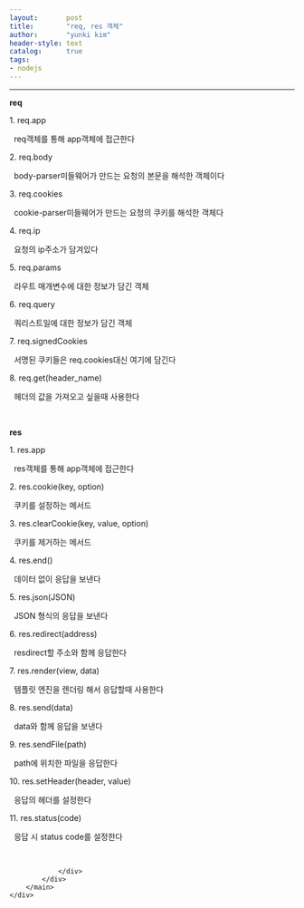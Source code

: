 ```yaml
---
layout:       post
title:        "req, res 객체"
author:       "yunki kim"
header-style: text
catalog:      true
tags: 
- nodejs
---
```


<head></head>
<body id="tt-body-page" class="">
<div id="wrap" class="wrap-right">
    <div id="container">
        <main class="main ">
            <div class="area-main">
                <div class="area-view">
                    <div class="article-header"></div>
                    <hr>
                    <div class="article-view">
                        <div class="contents_style">
                            <p><b>req</b></p>
<p>1. req.app</p>
<p>&nbsp; req객체를 통해 app객체에 접근한다</p>
<p>2. req.body</p>
<p>&nbsp; body-parser미들웨어가 만드는 요청의 본문을 해석한 객체이다</p>
<p>3. req.cookies</p>
<p>&nbsp; cookie-parser미들웨어가 만드는 요청의 쿠키를 해석한 객체다</p>
<p>4. req.ip</p>
<p>&nbsp; 요청의 ip주소가 담겨있다</p>
<p>5. req.params</p>
<p>&nbsp; 라우트 매개변수에 대한 정보가 담긴 객체</p>
<p>6. req.query</p>
<p>&nbsp; 쿼리스트일에 대한 정보가 담긴 객체</p>
<p>7. req.signedCookies</p>
<p>&nbsp; 서명된 쿠키들은 req.cookies대신 여기에 담긴다</p>
<p>8. req.get(header_name)</p>
<p>&nbsp; 헤더의 값을 가져오고 싶을때 사용한다</p>
<p>&nbsp;</p>
<p><b>res</b></p>
<p>1. res.app</p>
<p>&nbsp; res객체를 통해 app객체에 접근한다</p>
<p>2. res.cookie(key, option)</p>
<p>&nbsp; 쿠키를 설정하는 메서드</p>
<p>3. res.clearCookie(key, value, option)</p>
<p>&nbsp; 쿠키를 제거하는 메서드</p>
<p>4. res.end()</p>
<p>&nbsp; 데이터 없이 응답을 보낸다</p>
<p>5. res.json(JSON)</p>
<p>&nbsp; JSON 형식의 응답을 보낸다</p>
<p>6. res.redirect(address)</p>
<p>&nbsp; resdirect할 주소와 함께 응답한다</p>
<p>7. res.render(view, data)</p>
<p>&nbsp; 템플릿 엔진을 렌더링 해서 응답할때 사용한다</p>
<p>8. res.send(data)</p>
<p>&nbsp; data와 함께 응답을 보낸다</p>
<p>9. res.sendFile(path)</p>
<p>&nbsp; path에 위치한 파일을 응답한다</p>
<p>10. res.setHeader(header, value)</p>
<p>&nbsp; 응답의 헤더를 설정한다</p>
<p>11. res.status(code)</p>
<p>&nbsp; 응답 시 status code를 설정한다</p>
                        </div>
                        <br>
                        <div class="tags"></div>
                    </div>
                    
                </div>
            </div>
        </main>
    </div>
</div>


</body>
